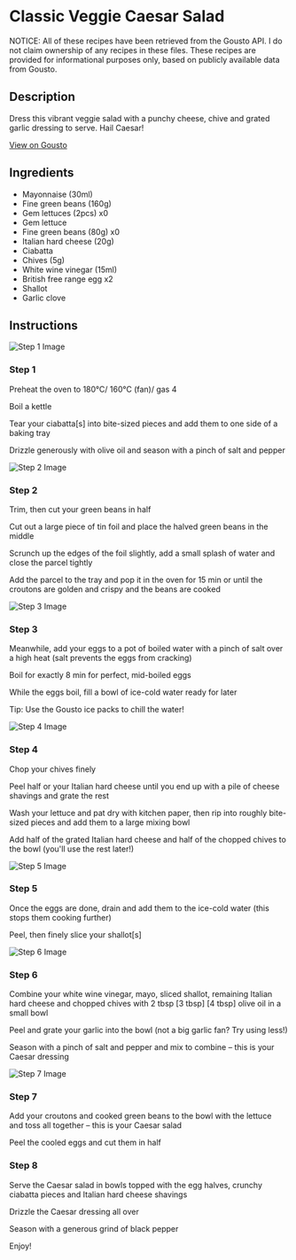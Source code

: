 # Classic Veggie Caesar Salad

NOTICE: All of these recipes have been retrieved from the Gousto API. I do not claim ownership of any recipes in these files. These recipes are provided for informational purposes only, based on publicly available data from Gousto.

## Description

Dress this vibrant veggie salad with a punchy cheese, chive and grated garlic dressing to serve. Hail Caesar!

[View on Gousto](https://www.gousto.co.uk/recipes/cookbook/classic-veggie-caesar-salad)

## Ingredients

- Mayonnaise (30ml)
- Fine green beans (160g)
- Gem lettuces (2pcs) x0
- Gem lettuce
- Fine green beans (80g) x0
- Italian hard cheese (20g)
- Ciabatta
- Chives (5g)
- White wine vinegar (15ml)
- British free range egg x2
- Shallot
- Garlic clove

## Instructions

![Step 1 Image](https://production-media.gousto.co.uk/cms/recipe-step-image/1043.-step-1-x200.jpg)

### Step 1

Preheat the oven to 180°C/ 160°C (fan)/ gas 4

Boil a kettle

Tear your ciabatta[s] into bite-sized pieces and add them to one side of a baking tray

Drizzle generously with olive oil and season with a pinch of salt and pepper

![Step 2 Image](https://production-media.gousto.co.uk/cms/recipe-step-image/1043.-step-2-x200.jpg)

### Step 2

Trim, then cut your green beans in half

Cut out a large piece of tin foil and place the halved green beans in the middle

Scrunch up the edges of the foil slightly, add a small splash of water and close the parcel tightly

Add the parcel to the tray and pop it in the oven for 15 min or until the croutons are golden and crispy and the beans are cooked

![Step 3 Image](https://production-media.gousto.co.uk/cms/recipe-step-image/1043.newstep-3-x200.jpg)

### Step 3

Meanwhile, add your eggs to a pot of boiled water with a pinch of salt over a high heat (salt prevents the eggs from cracking)

Boil for exactly 8 min for perfect, mid-boiled eggs

While the eggs boil, fill a bowl of ice-cold water ready for later

Tip: Use the Gousto ice packs to chill the water!

![Step 4 Image](https://production-media.gousto.co.uk/cms/recipe-step-image/1043.-step-4-x200.jpg)

### Step 4

Chop your chives finely

Peel half or your Italian hard cheese until you end up with a pile of cheese shavings and grate the rest

Wash your lettuce and pat dry with kitchen paper, then rip into roughly bite-sized pieces and add them to a large mixing bowl

Add half of the grated Italian hard cheese and half of the chopped chives to the bowl (you'll use the rest later!)

![Step 5 Image](https://production-media.gousto.co.uk/cms/recipe-step-image/1043.newstep-5-x200.jpg)

### Step 5

Once the eggs are done, drain and add them to the ice-cold water (this stops them cooking further)

Peel, then finely slice your shallot[s]

![Step 6 Image](https://production-media.gousto.co.uk/cms/recipe-step-image/1043.-step-6-x200.jpg)

### Step 6

Combine your white wine vinegar, mayo, sliced shallot, remaining Italian hard cheese and chopped chives with 2 tbsp <span class="text-purple">[3 tbsp] </span><span class="text-danger">[4 tbsp]</span> olive oil in a small bowl

Peel and grate your garlic into the bowl (not a big garlic fan? Try using less!)

Season with a pinch of salt and pepper and mix to combine – this is your Caesar dressing

![Step 7 Image](https://production-media.gousto.co.uk/cms/recipe-step-image/1043.newstep-7-x200.jpg)

### Step 7

Add your croutons and cooked green beans to the bowl with the lettuce and toss all together – this is your Caesar salad

Peel the cooled eggs and cut them in half

### Step 8

Serve the Caesar salad in bowls topped with the egg halves, crunchy ciabatta pieces and Italian hard cheese shavings

Drizzle the Caesar dressing all over

Season with a generous grind of black pepper

Enjoy!

